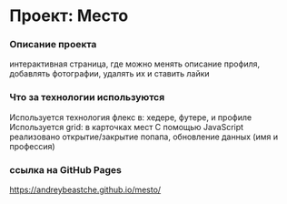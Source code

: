 # Проект: Место

### Описание проекта

интерактивная страница, где можно менять описание профиля, добавлять фотографии, удалять их и ставить лайки

### Что за технологии используются

Используется технология флекс в: хедере, футере, и профиле
Используется grid: в карточках мест
С помощью JavaScript реализовано открытие/закрытие попапа, обновление данных (имя и профессия)

### ссылка на GitHub Pages

https://andreybeastche.github.io/mesto/
